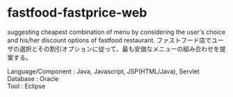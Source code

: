 # fastfood-fastprice-web
suggesting cheapest combination of menu by considering the user's choice and his/her discount options of fastfood restaurant. ファストフード店でユーザの選択とその割引オプションに従って、最も安価なメニューの組み合わせを提案する。  
  
Language/Component : Java, Javascript, JSP(HTML/Java), Servlet  
Database : Oracle  
Tool : Eclipse  
